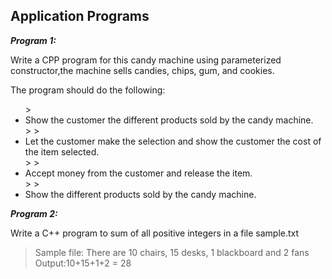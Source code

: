 <h2> Application Programs </h2>


***Program 1:***

Write a CPP program for this candy machine using parameterized constructor,the machine sells candies, chips, gum, and cookies.

The program should do the following:
<ul>
> <li>Show the customer the different products sold by the candy machine.</li>
>
> <li>Let the customer make the selection and show the customer the cost of the item selected.</li>
>
> <li>Accept money from the customer and release the item.</li>
>
> <li>Show the different products sold by the candy machine.</li>
</ul>

***Program 2:***    

Write a C++ program to sum of all positive integers in a file sample.txt

> Sample file: There are 10 chairs, 15 desks, 1 blackboard and 2 fans
>Output:10+15+1+2 = 28           
